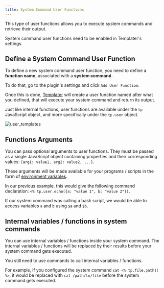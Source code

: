 ```yaml
---
title: System Command User Functions
---
```


This type of user functions allows you to execute system commands and retrieve their output.

System command user functions need to be enabled in Templater's settings.

## Define a System Command User Function

To define a new system command user function, you need to define a **function name**, associated with a **system command**.

To do that, go to the plugin's settings and click `Add User Function`.

Once this is done, [Templater](https://github.com/SilentVoid13/Templater) will create a user function named after what you defined, that will execute your system command and return its output.

Just like internal functions, user functions are available under the `tp` JavaScript object, and more specifically under the `tp.user` object.

![user_templates](/img/templater_user_templates.png)

## Functions Arguments

You can pass optional arguments to user functions. They must be passed as a single JavaScript object containing properties and their corresponding values: `{arg1: value1, arg2: value2, ...}`.

These arguments will be made available for your programs / scripts in the form of [environment variables](https://en.wikipedia.org/wiki/Environment_variable).

In our previous example, this would give the following command declaration: `<% tp.user.echo({a: "value 1", b: "value 2"})`. 

If our system command was calling a bash script, we would be able to access variables `a` and `b` using `$a` and `$b`.

## Internal variables / functions in system commands

You can use internal variables / functions inside your system command. The internal variables / functions will be replaced by their results before your system command gets executed.

You still need to use commands to call internal variables / functions.

For example, if you configured the system command `cat <% tp.file.path() %>`, it would be replaced with `cat /path/to/file` before the system command gets executed.
